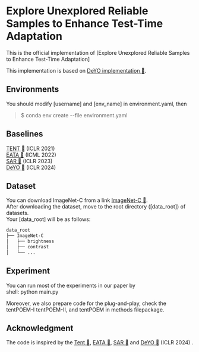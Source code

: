 # Explore Unexplored Reliable Samples to Enhance Test-Time Adaptation


This is the official implementation of [Explore Unexplored Reliable Samples to Enhance Test-Time Adaptation]

This implementation is based on [DeYO implementation 🔗](https://github.com/mr-eggplant/SAR).

## Environments  
You should modify [username] and [env_name] in environment.yaml, then  
> $ conda env create --file environment.yaml  

## Baselines  
[TENT 🔗](https://arxiv.org/abs/2006.10726) (ICLR 2021)  
[EATA 🔗](https://arxiv.org/abs/2204.02610) (ICML 2022)  
[SAR 🔗](https://arxiv.org/abs/2302.12400) (ICLR 2023)  
[DeYO 🔗](https://openreview.net/forum?id=9w3iw8wDuE) (ICLR 2024)  
## Dataset
You can download ImageNet-C from a link [ImageNet-C 🔗](https://zenodo.org/record/2235448).  
After downloading the dataset, move to the root directory ([data_root]) of datasets.  
Your [data_root] will be as follows:
```bash
data_root
├── ImageNet-C
│   ├── brightness
│   ├── contrast
│   └── ...
```
## Experiment

You can run most of the experiments in our paper by  
shell: python main.py

Moreover, we also prepare code for the plug-and-play, check the tentPOEM-I tentPOEM-II, and tentPOEM in methods filepackage.

## Acknowledgment
The code is inspired by the [Tent 🔗](https://github.com/DequanWang/tent), [EATA 🔗](https://github.com/mr-eggplant/EATA), [SAR 🔗](https://github.com/mr-eggplant/SAR) and [DeYO 🔗](https://openreview.net/forum?id=9w3iw8wDuE) (ICLR 2024)  .
